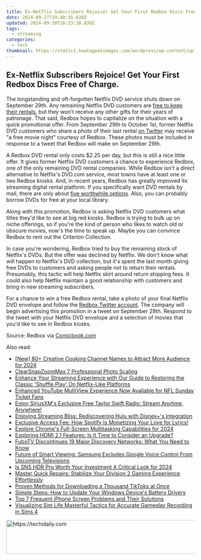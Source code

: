 ```yaml
---
title: Ex-Netflix Subscribers Rejoice! Get Your First Redbox Discs Free of Charge.
date: 2024-09-27T19:40:55.639Z
updated: 2024-09-30T16:23:38.830Z
tags:
  - streaming
categories:
  - tech
thumbnail: https://static1.howtogeekimages.com/wordpress/wp-content/uploads/2023/09/54.png
---
```


## Ex-Netflix Subscribers Rejoice! Get Your First Redbox Discs Free of Charge.

The longstanding and oft-forgotten Netflix DVD service shuts down on September 29th. Any remaining Netflix DVD customers are [free to keep their rentals](https://solve-marvelous.techidaily.com/harnessing-cloud-power-for-advanced-document-recognition-a-deep-dive-into-ocr-sdk-scalability-on-the-abbyy-blog/), but they won't receive any other gifts for their years of patronage. That said, Redbox hopes to capitalize on the situation with a quick promotional offer. From September 29th to October 1st, former Netflix DVD customers who share a photo of their last rental [on Twitter](https://twitter.com/redbox) may receive "a free movie night" courtesy of Redbox. These photos must be included in response to a tweet that Redbox will make on September 29th.

 A Redbox DVD rental only costs $2.25 per day, but this is still a nice little offer. It gives former Netflix DVD customers a chance to experience Redbox, one of the only remaining DVD rental companies. While Redbox isn't a direct alternative to Netflix's DVD.com service, most towns have at least one or two Redbox kiosks. And, in recent years, Redbox has greatly improved its streaming digital rental platform. If you specifically want DVD rentals by mail, there are only about [five worthwhile options](https://visual-screen-recording.techidaily.com/mastering-virtual-conversations-key-strategies-for-effective-zoom-sessions/). Also, you can probably borrow DVDs for free at your local library.

 Along with this promotion, Redbox is asking Netflix DVD customers what titles they'd like to see at big red kiosks. Redbox is trying to bulk up on niche offerings, so if you're the kind of person who likes to watch old or obscure movies, now's the time to speak up. Maybe you can convince Redbox to rent out the Criterion Collection.

 In case you're wondering, Redbox tried to buy the remaining stock of Netflix's DVDs. But the offer was declined by Netflix. We don't know what will happen to Netflix's DVD collection, but it's spent the last month giving free DVDs to customers and asking people not to return their rentals. Presumably, this tactic will help Netflix skirt around return shipping fees. It could also help Netflix maintain a good relationship with customers and bring in new streaming subscribers.

 For a chance to win a free Redbox rental, take a photo of your final Netflix DVD envelope and follow the [Redbox Twitter account](https://twitter.com/redbox). The company will begin advertising this promotion in a tweet on September 29th. Respond to the tweet with your Netflix DVD envelope and a selection of movies that you'd like to see in Redbox kiosks.

 Source: Redbox via [Comicbook.com](https://comicbook.com/movies/news/redbox-offering-older-movies-free-rentals-to-support-former-netflix-customers/)

<ins class="adsbygoogle"
     style="display:block"
     data-ad-format="autorelaxed"
     data-ad-client="ca-pub-7571918770474297"
     data-ad-slot="1223367746"></ins>

<ins class="adsbygoogle"
     style="display:block"
     data-ad-client="ca-pub-7571918770474297"
     data-ad-slot="8358498916"
     data-ad-format="auto"
     data-full-width-responsive="true"></ins>

<span class="atpl-alsoreadstyle">Also read:</span>
<div><ul>
<li><a href="https://youtube-tips.techidaily.com/0plus-creative-cooking-channel-names-to-attract-more-audience-for-2024/"><u>[New] 80+ Creative Cooking Channel Names to Attract More Audience for 2024</u></a></li>
<li><a href="https://fox-hovers.techidaily.com/clearsnapzoommax-7-professional-photo-scaling/"><u>ClearSnapZoomMax 7 Professional Photo Scaling</u></a></li>
<li><a href="https://media-tips.techidaily.com/enhance-your-streaming-experience-with-our-guide-to-restoring-the-classic-shuffle-play-on-netflix-like-platforms/"><u>Enhance Your Streaming Experience with Our Guide to Restoring the Classic 'Shuffle Play' On Netflix-Like Platforms</u></a></li>
<li><a href="https://media-tips.techidaily.com/enhanced-youtube-multiview-experience-now-available-for-nfl-sunday-ticket-fans/"><u>Enhanced YouTube MultiView Experience Now Available for NFL Sunday Ticket Fans</u></a></li>
<li><a href="https://media-tips.techidaily.com/enjoy-siriusxms-exclusive-free-taylor-swift-radio-stream-anytime-anywhere/"><u>Enjoy SiriusXM's Exclusive Free Taylor Swift Radio: Stream Anytime, Anywhere!</u></a></li>
<li><a href="https://media-tips.techidaily.com/enjoying-streaming-bliss-rediscovering-hulu-with-disneypluss-integration/"><u>Enjoying Streaming Bliss: Rediscovering Hulu with Disney+'s Integration</u></a></li>
<li><a href="https://media-tips.techidaily.com/exclusive-access-fee-how-spotify-is-monetizing-your-love-for-lyrics/"><u>Exclusive Access Fee: How Spotify Is Monetizing Your Love for Lyrics!</u></a></li>
<li><a href="https://some-techniques.techidaily.com/explore-chromes-full-screen-multitasking-capabilities-for-2024/"><u>Explore Chrome's Full-Screen Multitasking Capabilities for 2024</u></a></li>
<li><a href="https://media-tips.techidaily.com/exploring-hdmi-21-features-is-it-time-to-consider-an-upgrade/"><u>Exploring HDMI 2.1 Features: Is It Time to Consider an Upgrade?</u></a></li>
<li><a href="https://media-tips.techidaily.com/fubotv-discontinues-19-major-discovery-networks-what-you-need-to-know/"><u>FuboTV Discontinues 19 Major Discovery Networks: What You Need to Know</u></a></li>
<li><a href="https://media-tips.techidaily.com/future-of-smart-viewing-samsung-excludes-google-voice-control-from-upcoming-televisions/"><u>Future of Smart Viewing: Samsung Excludes Google Voice Control From Upcoming Televisions</u></a></li>
<li><a href="https://fox-friendly.techidaily.com/is-sns-hdr-pro-worth-your-investment-a-critical-look-for-2024/"><u>Is SNS HDR Pro Worth Your Investment A Critical Look for 2024</u></a></li>
<li><a href="https://win-able.techidaily.com/master-quick-repairs-stabilize-your-division-2-gaming-experience-effortlessly/"><u>Master Quick Repairs: Stabilize Your Division 2 Gaming Experience Effortlessly</u></a></li>
<li><a href="https://fox-boxes.techidaily.com/proven-methods-for-downloading-a-thousand-tiktoks-at-once/"><u>Proven Methods for Downloading a Thousand TikToks at Once</u></a></li>
<li><a href="https://driver-download.techidaily.com/simple-steps-how-to-update-your-windows-devices-battery-drivers/"><u>Simple Steps: How to Update Your Windows Device's Battery Drivers</u></a></li>
<li><a href="https://fox-that.techidaily.com/1721473821409-top-7-frequent-iphone-screen-problems-and-their-solutions/"><u>Top 7 Frequent iPhone Screen Problems and Their Solutions</u></a></li>
<li><a href="https://screen-capture.techidaily.com/visualizing-sim-life-masterful-tactics-for-accurate-gameplay-recording-in-sims-4/"><u>Visualizing Sim Life Masterful Tactics for Accurate Gameplay Recording in Sims 4</u></a></li>
</ul></div>

<!-- affiliate ads begin -->
<a href="https://aligracehair.sjv.io/c/5597632/2006960/19272" target="_top" id="2006960">
  <img src="//a.impactradius-go.com/display-ad/19272-2006960" border="0" alt="https://techidaily.com" width="728" height="90"/>
</a>
<img height="0" width="0" src="https://aligracehair.sjv.io/i/5597632/2006960/19272" style="position:absolute;visibility:hidden;" border="0" />
<!-- affiliate ads end -->

